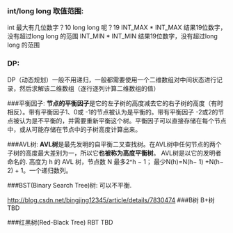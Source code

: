 ### int/long long 取值范围:
int 最大有几位数字？10
long long 呢？19
INT_MAX * INT_MAX 结果19位数字，没有超过long long 的范围
INT_MIN * INT_MIN 结果19位数字，没有超过long long 的范围

### DP:
DP（动态规划）一般不用递归，一般都需要使用一个二维数组对中间状态进行记录，然后求解该二维数组（逐行逐列计算二维数组的值）

###平衡因子:
**节点的平衡因子**是它的左子树的高度减去它的右子树的高度（有时相反）。带有平衡因子1、0或 -1的节点被认为是平衡的。带有平衡因子 -2或2的节点被认为是不平衡的，并需要重新平衡这个树。平衡因子可以直接存储在每个节点中，或从可能存储在节点中的子树高度计算出来。

###AVL树:
**AVL树**是最先发明的自平衡二叉查找树。在AVL树中任何节点的两个子树的高度最大差别为一，所以它**也被称为高度平衡树**。
AVL树是以它的发明者命名的.
高度为 h 的 AVL 树，节点数 N 最多2^h − 1； 最少N(h)=N(h− 1) +N(h− 2) + 1。一个递归数列。

###BST(Binary Search Tree)树:
可以不平衡.

http://blog.csdn.net/bingjing12345/article/details/7830474
###B树 B+树
TBD

###红黑树(Red-Black Tree) RBT
TBD